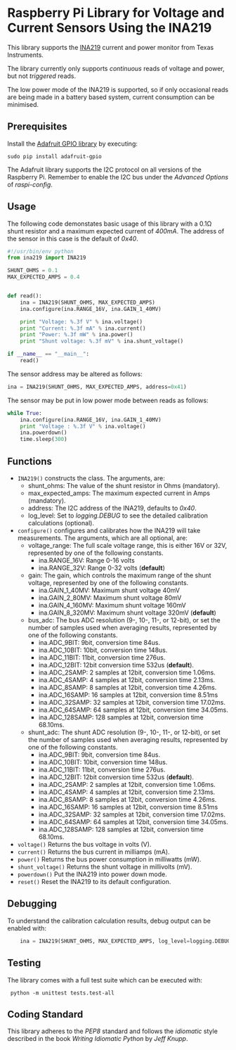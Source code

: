 # Raspberry Pi Library for Voltage and Current Sensors Using the INA219

This library supports the [INA219](http://www.ti.com/lit/ds/symlink/ina219.pdf) 
current and power monitor from Texas Instruments.

The library currently only supports _continuous_ reads of voltage and power, but not _triggered_ reads.

The low power mode of the INA219 is supported, so if only occasional reads are being made in a
battery based system, current consumption can be minimised.

## Prerequisites

Install the [Adafruit GPIO library](https://github.com/adafruit/Adafruit_Python_GPIO) by executing:

```shell
sudo pip install adafruit-gpio
```

The Adafruit library supports the I2C protocol on all versions of the Raspberry Pi. 
Remember to enable the I2C bus under the *Advanced Options* of *raspi-config*.

## Usage

The following code demonstates basic usage of this library with a 0.1&Omega; shunt 
resistor and a maximum expected current of _400mA_.
The address of the sensor in this case is the default of _0x40_.

```python
#!/usr/bin/env python
from ina219 import INA219

SHUNT_OHMS = 0.1
MAX_EXPECTED_AMPS = 0.4


def read():
    ina = INA219(SHUNT_OHMS, MAX_EXPECTED_AMPS)
    ina.configure(ina.RANGE_16V, ina.GAIN_1_40MV)

    print "Voltage: %.3f V" % ina.voltage()
    print "Current: %.3f mA" % ina.current()
    print "Power: %.3f mW" % ina.power()
    print "Shunt voltage: %.3f mV" % ina.shunt_voltage()

if __name__ == "__main__":
    read()
```

The sensor address may be altered as follows:

```python
ina = INA219(SHUNT_OHMS, MAX_EXPECTED_AMPS, address=0x41)
```

The sensor may be put in low power mode between reads as follows:

```python
while True:
    ina.configure(ina.RANGE_16V, ina.GAIN_1_40MV)
    print "Voltage : %.3f V" % ina.voltage()
    ina.powerdown()
    time.sleep(300)
```

## Functions

* `INA219()` constructs the class.
The arguments, are:
    * shunt_ohms: The value of the shunt resistor in Ohms (mandatory).
    * max_expected_amps: The maximum expected current in Amps (mandatory).
    * address: The I2C address of the INA219, defaults to *0x40*.
    * log_level: Set to _logging.DEBUG_ to see the detailed calibration calculations (optional).
* `configure()` configures and calibrates how the INA219 will take measurements.
The arguments, which are all optional, are:
    * voltage_range: The full scale voltage range, this is either 16V or 32V, 
    represented by one of the following constants.
        * ina.RANGE_16V: Range 0-16 volts
        * ina.RANGE_32V: Range 0-32 volts (**default**)
    * gain: The gain, which controls the maximum range of the shunt voltage, represented by one of the following constants. 
        * ina.GAIN_1_40MV: Maximum shunt voltage 40mV
        * ina.GAIN_2_80MV: Maximum shunt voltage 80mV
        * ina.GAIN_4_160MV: Maximum shunt voltage 160mV
        * ina.GAIN_8_320MV: Maximum shunt voltage 320mV (**default**)
    * bus_adc: The bus ADC resolution (9-, 10-, 11-, or 12-bit), or
        set the number of samples used when averaging results, represented by
        one of the following constants.
        * ina.ADC_9BIT: 9bit, conversion time 84us.
        * ina.ADC_10BIT: 10bit, conversion time 148us.
        * ina.ADC_11BIT: 11bit, conversion time 276us.
        * ina.ADC_12BIT: 12bit conversion time 532us (**default**).
        * ina.ADC_2SAMP: 2 samples at 12bit, conversion time 1.06ms.
        * ina.ADC_4SAMP: 4 samples at 12bit, conversion time 2.13ms.
        * ina.ADC_8SAMP: 8 samples at 12bit, conversion time 4.26ms.
        * ina.ADC_16SAMP: 16 samples at 12bit, conversion time 8.51ms
        * ina.ADC_32SAMP: 32 samples at 12bit, conversion time 17.02ms.
        * ina.ADC_64SAMP: 64 samples at 12bit, conversion time 34.05ms.
        * ina.ADC_128SAMP: 128 samples at 12bit, conversion time 68.10ms.
    * shunt_adc: The shunt ADC resolution (9-, 10-, 11-, or 12-bit), or
        set the number of samples used when averaging results, represented by
        one of the following constants.
        * ina.ADC_9BIT: 9bit, conversion time 84us.
        * ina.ADC_10BIT: 10bit, conversion time 148us.
        * ina.ADC_11BIT: 11bit, conversion time 276us.
        * ina.ADC_12BIT: 12bit conversion time 532us (**default**).
        * ina.ADC_2SAMP: 2 samples at 12bit, conversion time 1.06ms.
        * ina.ADC_4SAMP: 4 samples at 12bit, conversion time 2.13ms.
        * ina.ADC_8SAMP: 8 samples at 12bit, conversion time 4.26ms.
        * ina.ADC_16SAMP: 16 samples at 12bit, conversion time 8.51ms
        * ina.ADC_32SAMP: 32 samples at 12bit, conversion time 17.02ms.
        * ina.ADC_64SAMP: 64 samples at 12bit, conversion time 34.05ms.
        * ina.ADC_128SAMP: 128 samples at 12bit, conversion time 68.10ms.
* `voltage()` Returns the bus voltage in volts (V).
* `current()` Returns the bus current in milliamps (mA).
* `power()` Returns the bus power consumption in milliwatts (mW).
* `shunt_voltage()` Returns the shunt voltage in millivolts (mV).
* `powerdown()` Put the INA219 into power down mode.
* `reset()` Reset the INA219 to its default configuration.

## Debugging

To understand the calibration calculation results, debug output can be enabled with:

```python
    ina = INA219(SHUNT_OHMS, MAX_EXPECTED_AMPS, log_level=logging.DEBUG)
```

## Testing

The library comes with a full test suite which can be executed with:

```shell
 python -m unittest tests.test-all
```

## Coding Standard

This library adheres to the *PEP8* standard and follows the *idiomatic* style described
in the book *Writing Idiomatic Python* by *Jeff Knupp*.
